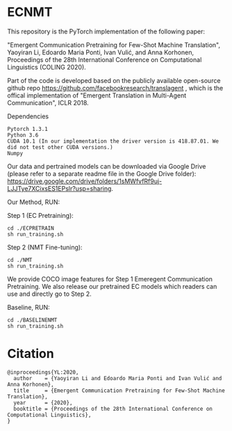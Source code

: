 # ECNMT
This repository is the PyTorch implementation of the following paper: 

"Emergent Communication Pretraining for Few-Shot Machine Translation", Yaoyiran Li, Edoardo Maria Ponti, Ivan Vulić, and Anna Korhonen, Proceedings of the 28th International Conference on Computational Linguistics (COLING 2020).

Part of the code is developed based on the publicly available open-source github repo https://github.com/facebookresearch/translagent , which is the offical implementation of "Emergent Translation in Multi-Agent Communication", ICLR 2018. 


Dependencies

    Pytorch 1.3.1
    Python 3.6
    CUDA 10.1 (In our implementation the driver version is 418.87.01. We did not test other CUDA versions.)
    Numpy

Our data and pertrained models can be downloaded via Google Drive (please refer to a separate readme file in the Google Drive folder): https://drive.google.com/drive/folders/1sMWfvfRf9uj-LJJTye7XCixsES1EPslr?usp=sharing.


Our Method, RUN:

Step 1 (EC Pretraining): 

    cd ./ECPRETRAIN
    sh run_training.sh
                         
Step 2 (NMT Fine-tuning): 

    cd ./NMT
    sh run_training.sh

We provide COCO image features for Step 1 Emeregent Communication Pretraining. We also release our pretrained EC models which readers can use and directly go to Step 2. 

Baseline, RUN:  

    cd ./BASELINENMT
    sh run_training.sh
   
# Citation

    @inproceedings{YL:2020,
      author    = {Yaoyiran Li and Edoardo Maria Ponti and Ivan Vulić and Anna Korhonen},
      title     = {Emergent Communication Pretraining for Few-Shot Machine Translation},
      year      = {2020},
      booktitle = {Proceedings of the 28th International Conference on Computational Linguistics},
    }
